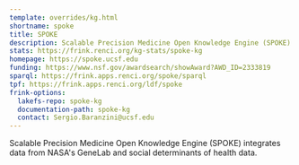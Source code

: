 ```yaml
---
template: overrides/kg.html
shortname: spoke
title: SPOKE
description: Scalable Precision Medicine Open Knowledge Engine (SPOKE) integrates data from NASA's GeneLab and social determinants of health data. 
stats: https://frink.renci.org/kg-stats/spoke-kg
homepage: https://spoke.ucsf.edu
funding: https://www.nsf.gov/awardsearch/showAward?AWD_ID=2333819
sparql: https://frink.apps.renci.org/spoke/sparql
tpf: https://frink.apps.renci.org/ldf/spoke
frink-options:
  lakefs-repo: spoke-kg
  documentation-path: spoke-kg
  contact: Sergio.Baranzini@ucsf.edu
---
```

Scalable Precision Medicine Open Knowledge Engine (SPOKE) integrates data from NASA's GeneLab and social determinants of health data. 

